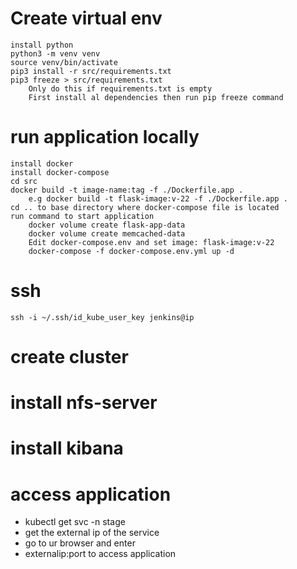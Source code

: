 
# Create virtual env
    install python
    python3 -m venv venv
    source venv/bin/activate
    pip3 install -r src/requirements.txt
    pip3 freeze > src/requirements.txt 
        Only do this if requirements.txt is empty
        First install al dependencies then run pip freeze command

# run application locally
    install docker
    install docker-compose
    cd src
    docker build -t image-name:tag -f ./Dockerfile.app .
        e.g docker build -t flask-image:v-22 -f ./Dockerfile.app .
    cd .. to base directory where docker-compose file is located
    run command to start application
        docker volume create flask-app-data
        docker volume create memcached-data
        Edit docker-compose.env and set image: flask-image:v-22
        docker-compose -f docker-compose.env.yml up -d

# ssh
    ssh -i ~/.ssh/id_kube_user_key jenkins@ip

# create cluster

# install nfs-server

# install kibana

# access application
- kubectl get svc -n stage
- get the external ip of the service
- go to ur browser and enter
- externalip:port to access application





